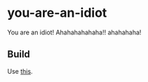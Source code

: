 # you-are-an-idiot
You are an idiot! Ahahahahahaha!! ahahahaha!
## Build
Use [this](https://github.com/HIDE810/m3diaLib-CTR).